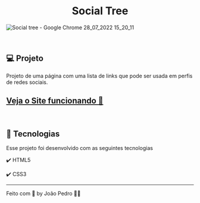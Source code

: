 <h1 align="center">
  Social Tree
</h1>

![Social tree - Google Chrome 28_07_2022 15_20_11](https://user-images.githubusercontent.com/93893533/181612291-68a927ed-c4f0-4815-a2aa-10997f6f0608.png)

<br />

## 💻 Projeto

Projeto de uma página com uma lista de links que pode ser usada em perfis de redes sociais.

 <h2><a href="https://johnpetros.github.io/social-tree/">Veja o Site funcionando 👀</a></h2>

 <br>

## 🧪 Tecnologias

Esse projeto foi desenvolvido com as seguintes tecnologias

✔️ HTML5

✔️ CSS3

---

Feito com 💜 by João Pedro 👋🏻

